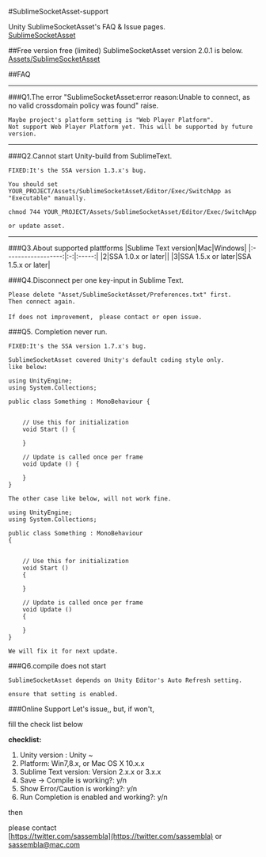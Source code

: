 #SublimeSocketAsset-support


Unity SublimeSocketAsset's FAQ &amp; Issue pages.  
[SublimeSocketAsset](https://www.assetstore.unity3d.com/#/content/8003)



##Free version
free (limited) SublimeSocketAsset version 2.0.1 is below.  
[Assets/SublimeSocketAsset](https://github.com/sassembla/SublimeSocketAsset-support/tree/master/Assets/SublimeSocketAsset)


##FAQ
- - -
###Q1.The error "SublimeSocketAsset:error  reason:Unable to connect, as no valid crossdomain policy was found" raise.  

	Maybe project's platform setting is "Web Player Platform".
	Not support Web Player Platform yet. This will be supported by future version.
	
- - -
###Q2.Cannot start Unity-build from SublimeText.

	FIXED:It's the SSA version 1.3.x's bug.  
	
	You should set YOUR_PROJECT/Assets/SublimeSocketAsset/Editor/Exec/SwitchApp as "Executable" manually. 
	
	chmod 744 YOUR_PROJECT/Assets/SublimeSocketAsset/Editor/Exec/SwitchApp
	
	or update asset.
	
- - -
###Q3.About supported plattforms
|Sublime Text version|Mac|Windows|
|:------------------:|:-:|:-----:|
|2|SSA 1.0.x or later||
|3|SSA 1.5.x or later|SSA 1.5.x or later|

###Q4.Disconnect per one key-input in Sublime Text.

	Please delete "Asset/SublimeSocketAsset/Preferences.txt" first.
	Then connect again.
	
	If does not improvement,　please contact or open issue.
	
###Q5. Completion never run.

	FIXED:It's the SSA version 1.7.x's bug.
	
	SublimeSocketAsset covered Unity's default coding style only.
	like below:
	
	using UnityEngine;
	using System.Collections;

	public class Something : MonoBehaviour {


		// Use this for initialization
		void Start () {
		
		}
	
		// Update is called once per frame
		void Update () {
	
		}
	}
	
	The other case like below, will not work fine.
	
	using UnityEngine;
	using System.Collections;

	public class Something : MonoBehaviour 
	{


		// Use this for initialization
		void Start () 
		{
			
		}
	
		// Update is called once per frame
		void Update () 
		{
		
		}
	}

	We will fix it for next update.

	
###Q6.compile does not start
	
	SublimeSocketAsset depends on Unity Editor's Auto Refresh setting.

	ensure that setting is enabled.

###Online Support
Let's issue,, but, if won't,

fill the check list below

**checklist:**

1. Unity version : Unity ~
2. Platform: Win7,8.x, or Mac OS X 10.x.x
3. Sublime Text version: Version 2.x.x or 3.x.x 
4. Save -> Compile is working?: y/n
5. Show Error/Caution is working?: y/n
6. Run Completion is enabled and working?: y/n

then 

please contact   
[https://twitter.com/sassembla](https://twitter.com/sassembla)
or
[sassembla@mac.com](mailto:sassembla@mac.com)